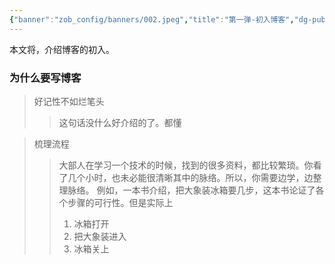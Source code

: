 ```yaml
---
{"banner":"zob_config/banners/002.jpeg","title":"第一弹-初入博客","dg-publish":true,"dg-note-icon":2,"tags":["博客"],"created":"2024-02-07 15:21","updated":"2024-02-07T15:29:00","dg-path":"笔记与博客技巧/","dgPassFrontmatter":true,"noteIcon":2,"permalink":"/笔记与博客技巧//"}
---
```


本文将，介绍博客的初入。

### 为什么要写博客
>好记性不如烂笔头
>>这句话没什么好介绍的了。都懂


>梳理流程
>>大部人在学习一个技术的时候，找到的很多资料，都比较繁琐。你看了几个小时，也未必能很清晰其中的脉络。所以，你需要边学，边整理脉络。
>>例如，一本书介绍，把大象装冰箱要几步，这本书论证了各个步骤的可行性。但是实际上
>>1. 冰箱打开
>>2. 把大象装进入
>>3. 冰箱关上

